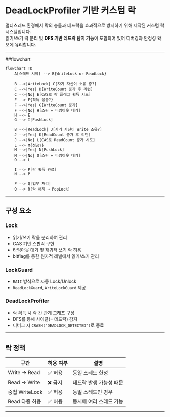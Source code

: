 # DeadLockProfiler 기반 커스텀 락 

멀티스레드 환경에서 락의 충돌과 데드락을 효과적으로 방지하기 위해 제작된 커스텀 락 시스템입니다.  
읽기/쓰기 락 분리 및 **DFS 기반 데드락 탐지 기능**이 포함되어 있어 디버깅과 안정성 확보에 유리합니다.

---
##flowchart


```mermaid
flowchart TD
    A[스레드 시작] --> B{WriteLock or ReadLock}
    
    B -->|WriteLock| C[자기 자신이 소유 중?]
    C -->|Yes| D[WriteCount 증가 후 리턴]
    C -->|No| E[CAS로 락 플래그 획득 시도]
    E --> F{획득 성공?}
    F -->|Yes| G[WriteCount 증가]
    F -->|No| H[스핀 + 타임아웃 대기]
    H --> E
    G --> I[PushLock]

    B -->|ReadLock| J[자기 자신이 Write 소유?]
    J -->|Yes| K[ReadCount 증가 후 리턴]
    J -->|No| L[CAS로 ReadCount 증가 시도]
    L --> M{성공?}
    M -->|Yes| N[PushLock]
    M -->|No| O[스핀 + 타임아웃 대기]
    O --> L

    I --> P[락 획득 완료]
    N --> P

    P --> Q[업무 처리]
    Q --> R[락 해제 → PopLock]
```
---

## 구성 요소

### Lock

- 읽기/쓰기 락을 분리하여 관리
- CAS 기반 스핀락 구현
- 타임아웃 대기 및 재귀적 쓰기 락 허용
- bitflag를 통한 원자적 레벨에서 읽기/쓰기 관리
### LockGuard

- `RAII` 방식으로 자동 Lock/Unlock
- `ReadLockGuard`, `WriteLockGuard` 제공

### DeadLockProfiler

- 락 획득 시 락 간 관계 그래프 구성
- DFS를 통해 사이클(= 데드락) 감지
- 디버그 시 `CRASH("DEADLOCK_DETECTED")`로 종료

---

## 락 정책

| 구간             | 허용 여부 | 설명                      |
|------------------|-----------|---------------------------|
| Write → Read     | ✅ 허용    | 동일 스레드 한정          |
| Read → Write     | ❌ 금지    | 데드락 발생 가능성 때문    |
| 중첩 WriteLock    | ✅ 허용    | 동일 스레드인 경우         |
| Read 다중 허용    | ✅ 허용    | 동시에 여러 스레드 가능     |

---



